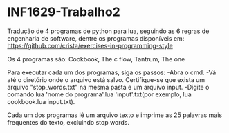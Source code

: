 # INF1629-Trabalho2

Tradução de 4 programas de python para lua, seguindo as 6 regras de engenharia de software, dentre os programas disponíveis em:
https://github.com/crista/exercises-in-programming-style

Os 4 programas são: Cookbook, The c flow, Tantrum, The one

Para executar cada um dos programas, siga os passos:
-Abra o cmd.
-Vá até o diretório onde o arquivo está salvo. Certifique-se que exista um arquivo "stop_words.txt" na mesma pasta e um arquivo input.
-Digite o comando lua 'nome do programa'.lua 'input'.txt(por exemplo, lua cookbook.lua input.txt).

Cada um dos programas lê um arquivo texto e imprime as 25 palavras mais frequentes do texto, excluindo stop words.

